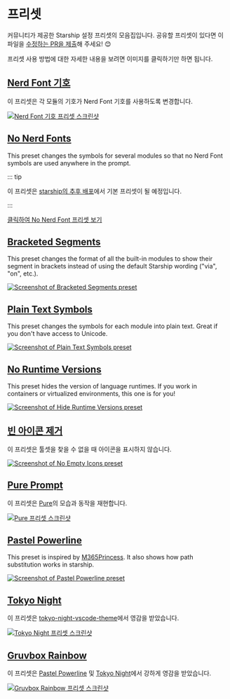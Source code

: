 # 프리셋

커뮤니티가 제공한 Starship 설정 프리셋의 모음집입니다. 공유할 프리셋이 있다면 이 파일을 [수정하는 PR을 제출](https://github.com/starship/starship/edit/master/docs/presets/README.md)해 주세요! 😊

프리셋 사용 방법에 대한 자세한 내용을 보려면 이미지를 클릭하기만 하면 됩니다.

## [Nerd Font 기호](./nerd-font.md)

이 프리셋은 각 모듈의 기호가 Nerd Font 기호를 사용하도록 변경합니다.

[![Nerd Font 기호 프리셋 스크린샷](/presets/img/nerd-font-symbols.png "Click to view Nerd Font Symbols preset")](./nerd-font)

## [No Nerd Fonts](./no-nerd-font.md)

This preset changes the symbols for several modules so that no Nerd Font symbols are used anywhere in the prompt.

::: tip

이 프리셋은 [starship의 추후 배포](https://github.com/starship/starship/pull/3544)에서 기본 프리셋이 될 예정입니다.

:::

[클릭하여 No Nerd Font 프리셋 보기](./no-nerd-font)

## [Bracketed Segments](./bracketed-segments.md)

This preset changes the format of all the built-in modules to show their segment in brackets instead of using the default Starship wording ("via", "on", etc.).

[![Screenshot of Bracketed Segments preset](/presets/img/bracketed-segments.png "Click to view Bracketed Segments preset")](./bracketed-segments)

## [Plain Text Symbols](./plain-text.md)

This preset changes the symbols for each module into plain text. Great if you don't have access to Unicode.

[![Screenshot of Plain Text Symbols preset](/presets/img/plain-text-symbols.png "Click to view Plain Text Symbols preset")](./plain-text)

## [No Runtime Versions](./no-runtimes.md)

This preset hides the version of language runtimes. If you work in containers or virtualized environments, this one is for you!

[![Screenshot of Hide Runtime Versions preset](/presets/img/no-runtime-versions.png "Click to view No Runtime Versions preset")](./no-runtimes)

## [빈 아이콘 제거](./no-empty-icons.md)

이 프리셋은 툴셋을 찾을 수 없을 때 아이콘을 표시하지 않습니다.

[![Screenshot of No Empty Icons preset](/presets/img/no-empty-icons.png "Click to view No Runtime Versions preset")](./no-empty-icons.md)

## [Pure Prompt](./pure-preset.md)

이 프리셋은 [Pure](https://github.com/sindresorhus/pure)의 모습과 동작을 재현합니다.

[![Pure 프리셋 스크린샷](/presets/img/pure-preset.png "Click to view Pure Prompt preset")](./pure-preset)

## [Pastel Powerline](./pastel-powerline.md)

This preset is inspired by [M365Princess](https://github.com/JanDeDobbeleer/oh-my-posh/blob/main/themes/M365Princess.omp.json). It also shows how path substitution works in starship.

[![Screenshot of Pastel Powerline preset](/presets/img/pastel-powerline.png "Click to view Pure Prompt preset")](./pastel-powerline)

## [Tokyo Night](./tokyo-night.md)

이 프리셋은 [tokyo-night-vscode-theme](https://github.com/enkia/tokyo-night-vscode-theme)에서 영감을 받았습니다.

[![Tokyo Night 프리셋 스크린샷](/presets/img/tokyo-night.png "Click to view Tokyo Night preset")](./tokyo-night)

## [Gruvbox Rainbow](./gruvbox-rainbow.md)

이 프리셋은 [Pastel Powerline](./pastel-powerline.md) 및 [Tokyo Night](./tokyo-night.md)에서 강하게 영감을 받았습니다.

[![Gruvbox Rainbow 프리셋 스크린샷](/presets/img/gruvbox-rainbow.png "Click to view Gruvbox Rainbow preset")](./gruvbox-rainbow)
